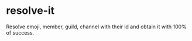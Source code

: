 # resolve-it
Resolve emoji, member, guild, channel with their id and obtain it with 100% of success.
